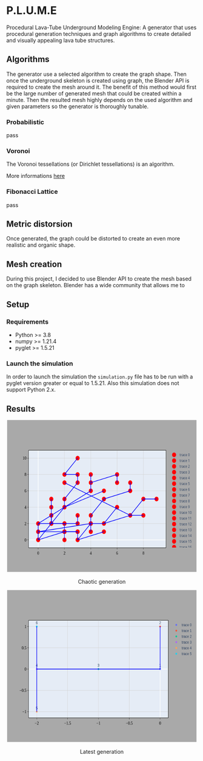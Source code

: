 # P.L.U.M.E

Procedural Lava-Tube Underground Modeling Engine: A generator that uses procedural generation techniques and graph algorithms to create detailed and visually appealing lava tube structures.



## Algorithms
The generator use a selected algorithm to create the graph shape. Then once the underground skeleton is created using graph, the Blender API is required to create the mesh around it. The benefit of this method would first be the large number of generated mesh that could be created within a minute. Then the resulted mesh highly depends on the used algorithm and given parameters so the generator is thoroughly tunable.

### Probabilistic
pass

### Voronoi
The Voronoi tessellations (or Dirichlet tessellations) is an algorithm.

More informations [here](https://hpaulkeeler.com/voronoi-dirichlet-tessellations/)

### Fibonacci Lattice
pass

## Metric distorsion
Once generated, the graph could be distorted to create an even more realistic and organic shape.

## Mesh creation
During this project, I decided to use Blender API to create the mesh based on the graph skeleton. Blender has a wide community that allows me to 

## Setup
### Requirements
- Python >= 3.8
- numpy >= 1.21.4
- pyglet >= 1.5.21

### Launch the simulation
In order to launch the simulation the `simulation.py` file has to be run with a pyglet version greater or equal to 1.5.21. Also this simulation does not support Python 2.x.


## Results

<p align="center">
    <img width="500" height="400" src="data/images/old/graph_1.png">
    <div align="center">Chaotic generation</div>
</p>



<p align="center">
    <img width="500" height="400" src="data/images/graph_0.png">
    <div align="center">Latest generation</div>
</p>